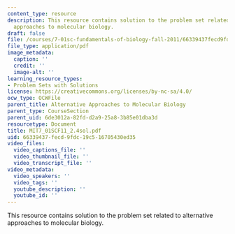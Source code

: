 ```yaml
---
content_type: resource
description: This resource contains solution to the problem set related to alternative
  approaches to molecular biology.
draft: false
file: /courses/7-01sc-fundamentals-of-biology-fall-2011/66339437fecd9fdc19c516705430ed35_MIT7_01SCF11_2.4sol.pdf
file_type: application/pdf
image_metadata:
  caption: ''
  credit: ''
  image-alt: ''
learning_resource_types:
- Problem Sets with Solutions
license: https://creativecommons.org/licenses/by-nc-sa/4.0/
ocw_type: OCWFile
parent_title: Alternative Approaches to Molecular Biology
parent_type: CourseSection
parent_uid: 6de3012a-82fd-d2a9-25a8-3b85e01dba3d
resourcetype: Document
title: MIT7_01SCF11_2.4sol.pdf
uid: 66339437-fecd-9fdc-19c5-16705430ed35
video_files:
  video_captions_file: ''
  video_thumbnail_file: ''
  video_transcript_file: ''
video_metadata:
  video_speakers: ''
  video_tags: ''
  youtube_description: ''
  youtube_id: ''
---
```

This resource contains solution to the problem set related to alternative approaches to molecular biology.